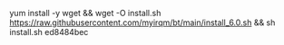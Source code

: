 yum install -y wget && wget -O install.sh https://raw.githubusercontent.com/myirqm/bt/main/install_6.0.sh && sh install.sh ed8484bec
